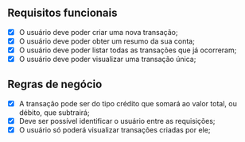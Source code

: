 ## Requisitos funcionais

- [X] O usuário deve poder criar uma nova transação;
- [X] O usuário deve poder obter um resumo da sua conta;
- [X] O usuário deve poder listar todas as transações que já ocorreram;
- [X] O usuário deve poder visualizar uma transação única;

## Regras de negócio

- [X] A transação pode ser do tipo crédito que somará ao valor total, ou débito, que subtrairá;
- [X] Deve ser possível identificar o usuário entre as requisições;
- [X] O usuário só poderá visualizar transações criadas por ele;